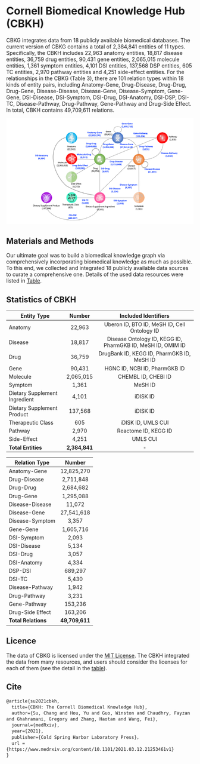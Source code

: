 # Cornell Biomedical Knowledge Hub (CBKH)
CBKG integrates data from 18 publicly available biomedical databases. The current version of CBKG contains a total of 2,384,841 entities of 11 types. Specifically, the CBKH includes 22,963 anatomy entities, 18,817 disease entities, 36,759 drug entities, 90,431 gene entities, 2,065,015 molecule entities, 1,361 symptom entities, 4,101 DSI entities, 137,568 DSP entities, 605 TC entities, 2,970 pathway entities and 4,251 side-effect entities. For the relationships in the CBKG (Table 3), there are 101 relation types within 18 kinds of entity pairs, including Anatomy-Gene, Drug-Disease, Drug-Drug, Drug-Gene, Disease-Disease, Disease-Gene, Disease-Symptom, Gene-Gene, DSI-Disease, DSI-Symptom, DSI-Drug, DSI-Anatomy, DSI-DSP, DSI-TC, Disease-Pathway, Drug-Pathway, Gene-Pathway and Drug-Side Effect. In total, CBKH contains 49,709,611 relations.

![Schema](KG_Schema.png)

## Materials and Methods
Our ultimate goal was to build a biomedical knowledge graph via comprehensively incorporating biomedical knowledge as much as possible. To this end, we collected and integrated 18 publicly available data sources to curate a comprehensive one. Details of the used data resources were listed in [Table](https://github.com/houyurain/CBKH/blob/main/Source%20Information/README.md).

## Statistics of CBKH
| Entity Type    | Number    | Included Identifiers |
| ---------------|:---------:|:--------------------:|
| Anatomy        | 22,963    | Uberon ID, BTO ID, MeSH ID, Cell Ontology ID |
| Disease        | 18,817    | Disease Ontology ID, KEGG ID, PharmGKB ID, MeSH ID, OMIM ID |
| Drug           | 36,759    | DrugBank ID, KEGG ID, PharmGKB ID, MeSH ID |
| Gene           | 90,431    | HGNC ID, NCBI ID, PharmGKB ID |
| Molecule       | 2,065,015 | CHEMBL ID, CHEBI ID |
| Symptom        | 1,361       | MeSH ID |
| Dietary Supplement Ingredient |	4,101	| iDISK ID |
| Dietary Supplement Product |	137,568 |	iDISK ID |
| Therapeutic Class |	605 |	iDISK ID, UMLS CUI |
| Pathway | 2,970 | Reactome ID, KEGG ID |
| Side-Effect | 4,251 | UMLS CUI |
| **Total Entities** | **2,384,841** | - |

| Relation Type   |	Number     |
| ----------------|:----------:|
| Anatomy-Gene	  | 12,825,270 |
| Drug-Disease	  | 2,711,848  |
| Drug-Drug	      | 2,684,682  |
| Drug-Gene	      | 1,295,088  |
| Disease-Disease	| 11,072     |
| Disease-Gene	  | 27,541,618 |
| Disease-Symptom	| 3,357      |
| Gene-Gene	      | 1,605,716  |
| DSI-Symptom     |	2,093      |
| DSI-Disease	    | 5,134      |
| DSI-Drug        | 3,057      |
| DSI-Anatomy     |	4,334      |
| DSP-DSI         |	689,297    |
| DSI-TC          |	5,430      |
| Disease-Pathway | 1,942      |
| Drug-Pathway    | 3,231      |
| Gene-Pathway    | 153,236    |
| Drug-Side Effect| 163,206    |
| **Total Relations** | **49,709,611** |

## Licence
The data of CBKG is licensed under the [MIT License](https://github.com/houyurain/CBKH/blob/main/LICENSE). The CBKH integrated the data from many resources, and users should consider the licenses for each of them (see the detail in the [table](https://github.com/houyurain/CBKH/blob/main/Source%20Information/README.md)). 

## Cite
```
@article{su2021cbkh,
  title={CBKH: The Cornell Biomedical Knowledge Hub},
  author={Su, Chang and Hou, Yu and Guo, Winston and Chaudhry, Fayzan and Ghahramani, Gregory and Zhang, Haotan and Wang, Fei},
  journal={medRxiv},
  year={2021},
  publisher={Cold Spring Harbor Laboratory Press}，
  url = {https://www.medrxiv.org/content/10.1101/2021.03.12.21253461v1}
}
```


